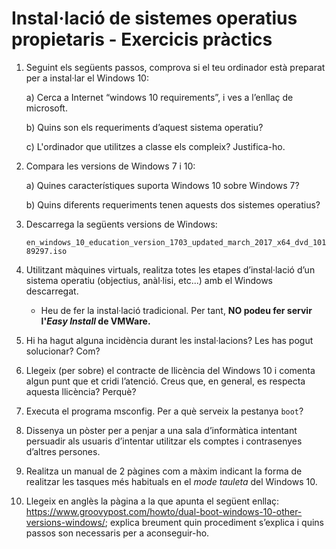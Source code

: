Instal·lació de sistemes operatius propietaris - Exercicis pràctics
======================================================

1. Seguint els següents passos, comprova si el teu ordinador està preparat per a instal·lar el Windows 10:

   a) Cerca a Internet “windows 10 requirements”, i ves a l’enllaç de microsoft.
   
   b) Quins son els requeriments d’aquest sistema operatiu?

   c) L'ordinador que utilitzes a classe els compleix? Justifica-ho.

2. Compara les versions de Windows 7 i 10:

   a) Quines característiques suporta Windows 10 sobre Windows 7?

   b) Quins diferents requeriments tenen aquests dos sistemes operatius?

3. Descarrega la següents versions de Windows:
   
   `en_windows_10_education_version_1703_updated_march_2017_x64_dvd_10189297.iso`

3. Utilitzant màquines virtuals, realitza totes les etapes d’instal·lació d’un sistema operatiu (objectius, anàl·lisi, etc...) amb el Windows descarregat.
   * Heu de fer la instal·lació tradicional. Per tant, **NO podeu fer servir l'_Easy Install_ de VMWare.**

6. Hi ha hagut alguna incidència durant les instal·lacions? Les has pogut solucionar? Com?

7. Llegeix (per sobre) el contracte de llicència del Windows 10 i comenta algun punt que et cridi l’atenció. Creus que, en general, es respecta aquesta llicència? Perquè?

8. Executa el programa msconfig. Per a què serveix la pestanya `boot`?

9. Dissenya un pòster per a penjar a una sala d’informàtica intentant persuadir als usuaris d’intentar utilitzar els comptes i contrasenyes d’altres persones.

10. Realitza un manual de 2 pàgines com a màxim indicant la forma de realitzar les tasques més habituals en el _mode tauleta_ del Windows 10.

11. Llegeix en anglès la pàgina a la que apunta el següent enllaç: https://www.groovypost.com/howto/dual-boot-windows-10-other-versions-windows/; explica breument quin procediment s’explica i quins passos son necessaris per a aconseguir-ho.